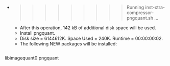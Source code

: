 * >>>>>>>>> Running inst-xtra-compressor-pngquant.sh ...
  * After this operation, 142 kB of additional disk space will be used.
  * Install pngquant.
  * Disk size = 6144612K. Space Used = 240K. Runtime = 00:00:00:02.
  * The following NEW packages will be installed:
  ```bash
libimagequant0 pngquant
  ```
